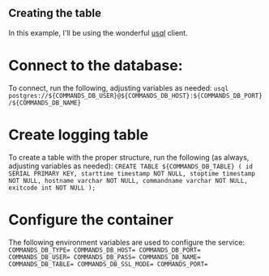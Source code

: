 ## Creating the table
In this example, I'll be using the wonderful [usql](https://github.com/xubingnan123/usql) client.

# Connect to the database:
To connect, run the following, adjusting variables as needed:
`usql postgres://${COMMANDS_DB_USER}@${COMMANDS_DB_HOST}:${COMMANDS_DB_PORT}/${COMMANDS_DB_NAME}`

# Create logging table
To create a table with the proper structure, run the following (as always, adjusting variables as needed):
`CREATE TABLE ${COMMANDS_DB_TABLE} (
	id SERIAL PRIMARY KEY,
	starttime timestamp NOT NULL,
	stoptime timestamp NOT NULL,
	hostname varchar NOT NULL,
	commandname varchar NOT NULL,
	exitcode int NOT NULL
);`

# Configure the container
The following environment variables are used to configure the service:
`COMMANDS_DB_TYPE=
COMMANDS_DB_HOST=
COMMANDS_DB_PORT=
COMMANDS_DB_USER=
COMMANDS_DB_PASS=
COMMANDS_DB_NAME=
COMMANDS_DB_TABLE=
COMMANDS_DB_SSL_MODE=
COMMANDS_PORT=`

